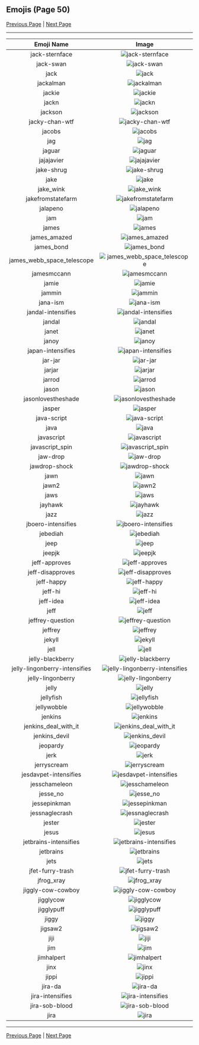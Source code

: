 
## Emojis (Page 50)

[Previous Page](/docs/hashicorp/page-i-0049.md)
  | [Next Page](/docs/hashicorp/page-j-0051.md)

<hr />

|Emoji Name|Image|
| :-: | :-: |
|jack-sternface| ![jack-sternface](/emojis/hashicorp/jack-sternface.png)|
|jack-swan| ![jack-swan](/emojis/hashicorp/jack-swan.png)|
|jack| ![jack](/emojis/hashicorp/jack.jpg)|
|jackalman| ![jackalman](/emojis/hashicorp/jackalman.png)|
|jackie| ![jackie](/emojis/hashicorp/jackie.jpg)|
|jackn| ![jackn](/emojis/hashicorp/jackn.png)|
|jackson| ![jackson](/emojis/hashicorp/jackson.jpg)|
|jacky-chan-wtf| ![jacky-chan-wtf](/emojis/hashicorp/jacky-chan-wtf.jpg)|
|jacobs| ![jacobs](/emojis/hashicorp/jacobs.png)|
|jag| ![jag](/emojis/hashicorp/jag.jpg)|
|jaguar| ![jaguar](/emojis/hashicorp/jaguar.png)|
|jajajavier| ![jajajavier](/emojis/hashicorp/jajajavier.png)|
|jake-shrug| ![jake-shrug](/emojis/hashicorp/jake-shrug.gif)|
|jake| ![jake](/emojis/hashicorp/jake.jpg)|
|jake_wink| ![jake_wink](/emojis/hashicorp/jake_wink.gif)|
|jakefromstatefarm| ![jakefromstatefarm](/emojis/hashicorp/jakefromstatefarm.jpg)|
|jalapeno| ![jalapeno](/emojis/hashicorp/jalapeno.jpg)|
|jam| ![jam](/emojis/hashicorp/jam.png)|
|james| ![james](/emojis/hashicorp/james.jpg)|
|james_amazed| ![james_amazed](/emojis/hashicorp/james_amazed.png)|
|james_bond| ![james_bond](/emojis/hashicorp/james_bond.png)|
|james_webb_space_telescope| ![james_webb_space_telescope](/emojis/hashicorp/james_webb_space_telescope.png)|
|jamesmccann| ![jamesmccann](/emojis/hashicorp/jamesmccann.png)|
|jamie| ![jamie](/emojis/hashicorp/jamie.png)|
|jammin| ![jammin](/emojis/hashicorp/jammin.gif)|
|jana-ism| ![jana-ism](/emojis/hashicorp/jana-ism.png)|
|jandal-intensifies| ![jandal-intensifies](/emojis/hashicorp/jandal-intensifies.gif)|
|jandal| ![jandal](/emojis/hashicorp/jandal.jpg)|
|janet| ![janet](/emojis/hashicorp/janet.png)|
|janoy| ![janoy](/emojis/hashicorp/janoy.png)|
|japan-intensifies| ![japan-intensifies](/emojis/hashicorp/japan-intensifies.gif)|
|jar-jar| ![jar-jar](/emojis/hashicorp/jar-jar.png)|
|jarjar| ![jarjar](/emojis/hashicorp/jarjar.jpg)|
|jarrod| ![jarrod](/emojis/hashicorp/jarrod.png)|
|jason| ![jason](/emojis/hashicorp/jason.png)|
|jasonlovestheshade| ![jasonlovestheshade](/emojis/hashicorp/jasonlovestheshade.png)|
|jasper| ![jasper](/emojis/hashicorp/jasper.png)|
|java-script| ![java-script](/emojis/hashicorp/java-script.png)|
|java| ![java](/emojis/hashicorp/java.png)|
|javascript| ![javascript](/emojis/hashicorp/javascript.png)|
|javascript_spin| ![javascript_spin](/emojis/hashicorp/javascript_spin.gif)|
|jaw-drop| ![jaw-drop](/emojis/hashicorp/jaw-drop.gif)|
|jawdrop-shock| ![jawdrop-shock](/emojis/hashicorp/jawdrop-shock.png)|
|jawn| ![jawn](/emojis/hashicorp/jawn.png)|
|jawn2| ![jawn2](/emojis/hashicorp/jawn2.png)|
|jaws| ![jaws](/emojis/hashicorp/jaws.png)|
|jayhawk| ![jayhawk](/emojis/hashicorp/jayhawk.png)|
|jazz| ![jazz](/emojis/hashicorp/jazz.png)|
|jboero-intensifies| ![jboero-intensifies](/emojis/hashicorp/jboero-intensifies.gif)|
|jebediah| ![jebediah](/emojis/hashicorp/jebediah.png)|
|jeep| ![jeep](/emojis/hashicorp/jeep.png)|
|jeepjk| ![jeepjk](/emojis/hashicorp/jeepjk.png)|
|jeff-approves| ![jeff-approves](/emojis/hashicorp/jeff-approves.png)|
|jeff-disapproves| ![jeff-disapproves](/emojis/hashicorp/jeff-disapproves.png)|
|jeff-happy| ![jeff-happy](/emojis/hashicorp/jeff-happy.gif)|
|jeff-hi| ![jeff-hi](/emojis/hashicorp/jeff-hi.gif)|
|jeff-idea| ![jeff-idea](/emojis/hashicorp/jeff-idea.gif)|
|jeff| ![jeff](/emojis/hashicorp/jeff.png)|
|jeffrey-question| ![jeffrey-question](/emojis/hashicorp/jeffrey-question.gif)|
|jeffrey| ![jeffrey](/emojis/hashicorp/jeffrey.gif)|
|jekyll| ![jekyll](/emojis/hashicorp/jekyll.png)|
|jell| ![jell](/emojis/hashicorp/jell.jpg)|
|jelly-blackberry| ![jelly-blackberry](/emojis/hashicorp/jelly-blackberry.png)|
|jelly-lingonberry-intensifies| ![jelly-lingonberry-intensifies](/emojis/hashicorp/jelly-lingonberry-intensifies.gif)|
|jelly-lingonberry| ![jelly-lingonberry](/emojis/hashicorp/jelly-lingonberry.png)|
|jelly| ![jelly](/emojis/hashicorp/jelly.png)|
|jellyfish| ![jellyfish](/emojis/hashicorp/jellyfish.png)|
|jellywobble| ![jellywobble](/emojis/hashicorp/jellywobble.gif)|
|jenkins| ![jenkins](/emojis/hashicorp/jenkins.png)|
|jenkins_deal_with_it| ![jenkins_deal_with_it](/emojis/hashicorp/jenkins_deal_with_it.png)|
|jenkins_devil| ![jenkins_devil](/emojis/hashicorp/jenkins_devil.png)|
|jeopardy| ![jeopardy](/emojis/hashicorp/jeopardy.jpg)|
|jerk| ![jerk](/emojis/hashicorp/jerk.jpg)|
|jerryscream| ![jerryscream](/emojis/hashicorp/jerryscream.png)|
|jesdavpet-intensifies| ![jesdavpet-intensifies](/emojis/hashicorp/jesdavpet-intensifies.gif)|
|jesschameleon| ![jesschameleon](/emojis/hashicorp/jesschameleon.png)|
|jesse_no| ![jesse_no](/emojis/hashicorp/jesse_no.png)|
|jessepinkman| ![jessepinkman](/emojis/hashicorp/jessepinkman.png)|
|jessnaglecrash| ![jessnaglecrash](/emojis/hashicorp/jessnaglecrash.jpg)|
|jester| ![jester](/emojis/hashicorp/jester.jpg)|
|jesus| ![jesus](/emojis/hashicorp/jesus.png)|
|jetbrains-intensifies| ![jetbrains-intensifies](/emojis/hashicorp/jetbrains-intensifies.gif)|
|jetbrains| ![jetbrains](/emojis/hashicorp/jetbrains.png)|
|jets| ![jets](/emojis/hashicorp/jets.png)|
|jfet-furry-trash| ![jfet-furry-trash](/emojis/hashicorp/jfet-furry-trash.png)|
|jfrog_xray| ![jfrog_xray](/emojis/hashicorp/jfrog_xray.png)|
|jiggly-cow-cowboy| ![jiggly-cow-cowboy](/emojis/hashicorp/jiggly-cow-cowboy.gif)|
|jigglycow| ![jigglycow](/emojis/hashicorp/jigglycow.gif)|
|jigglypuff| ![jigglypuff](/emojis/hashicorp/jigglypuff.png)|
|jiggy| ![jiggy](/emojis/hashicorp/jiggy.png)|
|jigsaw2| ![jigsaw2](/emojis/hashicorp/jigsaw2.png)|
|jiji| ![jiji](/emojis/hashicorp/jiji.png)|
|jim| ![jim](/emojis/hashicorp/jim.jpg)|
|jimhalpert| ![jimhalpert](/emojis/hashicorp/jimhalpert.png)|
|jinx| ![jinx](/emojis/hashicorp/jinx.png)|
|jippi| ![jippi](/emojis/hashicorp/jippi.jpg)|
|jira-da| ![jira-da](/emojis/hashicorp/jira-da.png)|
|jira-intensifies| ![jira-intensifies](/emojis/hashicorp/jira-intensifies.gif)|
|jira-sob-blood| ![jira-sob-blood](/emojis/hashicorp/jira-sob-blood.png)|
|jira| ![jira](/emojis/hashicorp/jira.png)|

<hr/>

[Previous Page](/docs/hashicorp/page-i-0049.md)
  | [Next Page](/docs/hashicorp/page-j-0051.md)